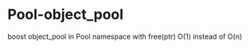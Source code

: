 Pool-object_pool
================

boost object_pool in Pool namespace with free(ptr) O(1) instead of O(n)
